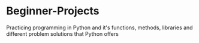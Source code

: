 # Beginner-Projects
Practicing programming in Python and it's functions, methods, libraries and different problem solutions that Python offers
